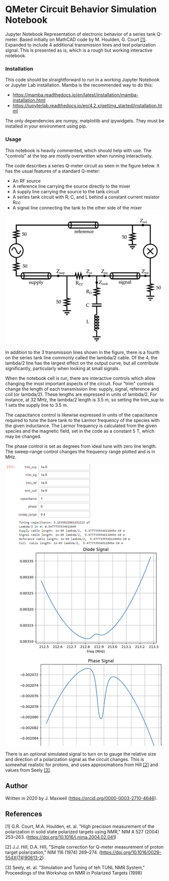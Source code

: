 # QMeter Circuit Behavior Simulation Notebook

Jupyter Notebook Representation of electronic behavior of a series tank Q-meter. Based initially on MathCAD code by
M. Houlden, G. Court [[1]](#1). Expanded to include 4 additional transmission lines and test polarization signal. This is presented as is, which is a rough but working interactive notebook. 

### Installation
This code should be straightforward to run in a working Jupyter Notebook or Jupyter Lab installation. Mamba is the recommended way to do this:
* https://mamba.readthedocs.io/en/latest/installation/mamba-installation.html
* https://jupyterlab.readthedocs.io/en/4.2.x/getting_started/installation.html

The only dependencies are numpy, matplotlib and ipywidgets. They must be installed in your environment using pip.

### Usage

This notebook is heavily commented, which should help with use. The "controls" at the top are mostly overwritten when running interactively.

The code describes a series Q-meter circuit as seen in the figure below. It has the usual features of a standard Q-meter: 
* An RF source
* A reference line carrying the source directly to the mixer
* A supply line carrying the source to the tank circuit
* A series tank circuit with R, C, and L behind a constant current resistor Rcc
* A signal line connecting the tank to the other side of the mixer

![Schematic of circuit described in code](schem.PNG)

In addition to the 3 transmission lines shown in the figure, there is a fourth on the series tank line commonly called the lambda/2 cable. Of the 4, the lambda/2 line has the largest effect on the output curve, but all contribute significantly, particularly when looking at small signals.

When the notebook cell is run, there are interactive controls which allow changing the most important aspects of the circuit. Four "trim" controls change the length of each transmission line: supply, signal, reference and coil (or lambda/2). These lengths are expressed in units of lambda/2. For instance, at 32 MHz, the lambda/2 length is 3.5 m, so setting the trim_sup to 1 sets the supply line to 3.5 m. 

The capacitance control is likewise expressed in units of the capacitance required to tune the bare tank to the Larmor frequency of the species with the given inductance. The Larmor frequency is calculated from the given species and the magnetic field, set in the code as a constant 5 T, which may be changed.

The phase control is set as degrees from ideal tune with zero line length. The sweep-range control changes the frequency range plotted and is in MHz.

![Screenshot of notebook controls and output.](notebook.PNG)

There is an optional simulated signal to turn on to gauge the relative size and direction of a polarization signal as the circuit changes. This is somewhat realistic for protons, and uses approximations from Hill [[2]](#2) and values from Seely [[3]](#3).


## Author
Written in 2020 by J. Maxwell (https://orcid.org/0000-0003-2710-4646).
## References

<a id="1">[1]</a> 
G.R. Court, M.A. Houlden, et. al. "High precision measurement of the polarization in solid state polarized targets
using NMR," NIM A 527 (2004) 253–263. (https://doi.org/10.1016/j.nima.2004.02.041)

<a id="2">[2]</a> 
J.J. Hill, D.A. Hill, "Simple correction for Q-meter measurement of proton target polarization," NIM 116 (1974) 269–274. (https://doi.org/10.1016/0029-554X(74)90613-2)


<a id="3">[3]</a> 
Seely, et. al. "Simulation and Tuning of teh TUNL NMR System," Proceedings of the Workshop on NMR in Polarized Targets (1998) 